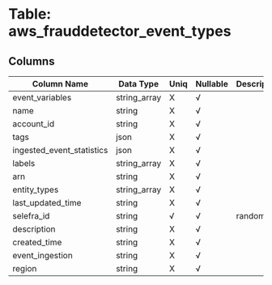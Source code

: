 # Table: aws_frauddetector_event_types

## Columns 

|  Column Name   |  Data Type  | Uniq | Nullable | Description | 
|  ----  | ----  | ----  | ----  | ---- | 
| event_variables | string_array | X | √ |  | 
| name | string | X | √ |  | 
| account_id | string | X | √ |  | 
| tags | json | X | √ |  | 
| ingested_event_statistics | json | X | √ |  | 
| labels | string_array | X | √ |  | 
| arn | string | X | √ |  | 
| entity_types | string_array | X | √ |  | 
| last_updated_time | string | X | √ |  | 
| selefra_id | string | √ | √ | random id | 
| description | string | X | √ |  | 
| created_time | string | X | √ |  | 
| event_ingestion | string | X | √ |  | 
| region | string | X | √ |  | 


